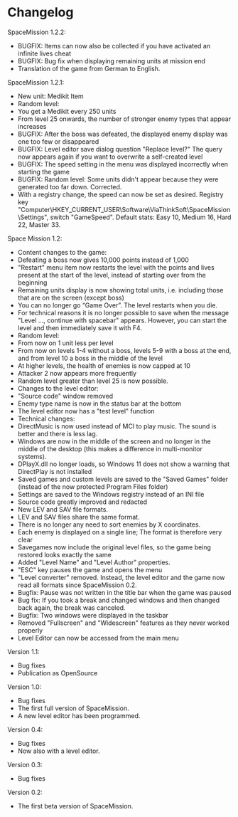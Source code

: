 # Changelog

SpaceMission 1.2.2:
- BUGFIX: Items can now also be collected if you have activated an infinite lives cheat
- BUGFIX: Bug fix when displaying remaining units at mission end
- Translation of the game from German to English.

SpaceMission 1.2.1:
- New unit: Medikit Item
- Random level:
- You get a Medikit every 250 units
- From level 25 onwards, the number of stronger enemy types that appear increases
- BUGFIX: After the boss was defeated, the displayed enemy display was one too few or disappeared
- BUGFIX: Level editor save dialog question "Replace level?" The query now appears again if you want to overwrite a self-created level
- BUGFIX: The speed setting in the menu was displayed incorrectly when starting the game
- BUGFIX: Random level: Some units didn't appear because they were generated too far down. Corrected.
- With a registry change, the speed can now be set as desired. Registry key "Computer\HKEY_CURRENT_USER\Software\ViaThinkSoft\SpaceMission\Settings", switch "GameSpeed". Default stats: Easy 10, Medium 16, Hard 22, Master 33.

Space Mission 1.2:
- Content changes to the game:
- Defeating a boss now gives 10,000 points instead of 1,000
- "Restart" menu item now restarts the level with the points and lives present at the start of the level, instead of starting over from the beginning
- Remaining units display is now showing total units, i.e. including those that are on the screen (except boss)
- You can no longer go “Game Over”. The level restarts when you die.
- For technical reasons it is no longer possible to save when the message "Level ..., continue with spacebar" appears. However, you can start the level and then immediately save it with F4.
- Random level:
- From now on 1 unit less per level
- From now on levels 1-4 without a boss, levels 5-9 with a boss at the end, and from level 10 a boss in the middle of the level
- At higher levels, the health of enemies is now capped at 10
- Attacker 2 now appears more frequently
- Random level greater than level 25 is now possible.
- Changes to the level editor:
- "Source code" window removed
- Enemy type name is now in the status bar at the bottom
- The level editor now has a "test level" function
- Technical changes:
- DirectMusic is now used instead of MCI to play music. The sound is better and there is less lag.
- Windows are now in the middle of the screen and no longer in the middle of the desktop (this makes a difference in multi-monitor systems).
- DPlayX.dll no longer loads, so Windows 11 does not show a warning that DirectPlay is not installed
- Saved games and custom levels are saved to the "Saved Games" folder (instead of the now protected Program Files folder)
- Settings are saved to the Windows registry instead of an INI file
- Source code greatly improved and redacted
- New LEV and SAV file formats.
- LEV and SAV files share the same format.
- There is no longer any need to sort enemies by X coordinates.
- Each enemy is displayed on a single line; The format is therefore very clear
- Savegames now include the original level files, so the game being restored looks exactly the same
- Added "Level Name" and "Level Author" properties.
- "ESC" key pauses the game and opens the menu
- "Level converter" removed. Instead, the level editor and the game now read all formats since SpaceMission 0.2.
- Bugfix: Pause was not written in the title bar when the game was paused
- Bug fix: If you took a break and changed windows and then changed back again, the break was canceled.
- Bugfix: Two windows were displayed in the taskbar
- Removed "Fullscreen" and "Widescreen" features as they never worked properly
- Level Editor can now be accessed from the main menu

Version 1.1:
- Bug fixes
- Publication as OpenSource

Version 1.0:
- Bug fixes
- The first full version of SpaceMission.
- A new level editor has been programmed.

Version 0.4:
- Bug fixes
- Now also with a level editor.

Version 0.3:
- Bug fixes

Version 0.2:
- The first beta version of SpaceMission.
